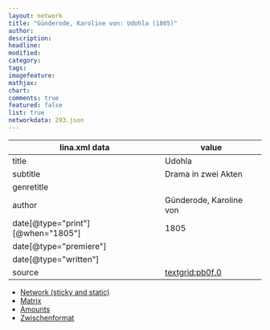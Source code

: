 ```yaml
---
layout: network
title: "Günderode, Karoline von: Udohla (1805)"
author:
description:
headline:
modified:
category:
tags:
imagefeature: 
mathjax: 
chart: 
comments: true
featured: false
list: true
networkdata: 293.json
---
```

lina.xml data  | value
------------- | -------------
title|Udohla
subtitle|Drama in zwei Akten
genretitle|
author|Günderode, Karoline von
date[@type="print"][@when="1805"]|1805
date[@type="premiere"]|
date[@type="written"]|
source|[textgrid:pb0f.0](https://textgridlab.org/1.0/tgcrud-public/rest/textgrid:pb0f.0/data)



* [Network (sticky and static)](/network293)
* [Matrix](/matrix293)
* [Amounts](/amount293)
* [Zwischenformat](/lina293 )
